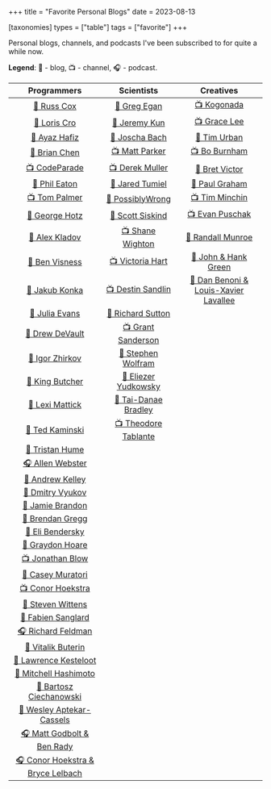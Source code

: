 +++
title = "Favorite Personal Blogs"
date = 2023-08-13

[taxonomies]
types = ["table"]
tags = ["favorite"]
+++

Personal blogs, channels, and podcasts I've been subscribed to for quite a while now.

<!-- more -->

**Legend**: 💭 - blog, 📺 - channel, 🎧 - podcast.

|                              Programmers                              |                               Scientists                               |                           Creatives                            |
|:---------------------------------------------------------------------:|:----------------------------------------------------------------------:|:--------------------------------------------------------------:|
|               [💭 Russ Cox](https://research.swtch.com)               |   [💭 Greg Egan](https://www.gregegan.net/BIBLIOGRAPHY/Online.html)    |          [📺 Kogonada](https://kogonada.com/archive)           |
|               [💭 Loris Cro](https://kristoff.it/blog/)               |                 [💭 Jeremy Kun](https://jeremykun.com)                 | [📺 Grace Lee](https://www.youtube.com/@WhatsSoGreatAboutThat) |
|                [💭 Ayaz Hafiz](https://ayazhafiz.com)                 |                    [💭 Joscha Bach](http://bach.ai)                    |        [💭 Tim Urban](https://waitbutwhy.com/archive/)         |
|              [💭 Brian Chen](https://blog.vero.site/all)              |        [📺 Matt Parker](https://www.youtube.com/@standupmaths)         |      [📺 Bo Burnham](https://www.youtube.com/@boburnham)       |
|         [📺 CodeParade](https://www.youtube.com/@CodeParade)          |         [📺 Derek Muller](https://www.youtube.com/@veritasium)         |            [💭 Bret Victor](http://worrydream.com)             |
|             [💭 Phil Eaton](https://notes.eatonphil.com)              |         [💭 Jared Tumiel](https://jaredtumiel.github.io/blog/)         |     [💭 Paul Graham](http://paulgraham.com/articles.html)      |
|         [📺 Tom Palmer](https://www.youtube.com/@contextfree)         |        [💭 PossiblyWrong](https://possiblywrong.wordpress.com)         |     [📺 Tim Minchin](https://www.youtube.com/@TimMinchin)      |
|           [💭 George Hotz](https://geohot.github.io/blog/)            |        [💭 Scott Siskind](https://astralcodexten.substack.com)         |    [📺 Evan Puschak](https://www.youtube.com/@Nerdwriter1)     |
|              [💭 Alex Kladov](https://matklad.github.io)              |       [📺 Shane Wighton](https://www.youtube.com/@StuffMadeHere)       |         [💭 Randall Munroe](https://xkcd.com/archive/)         |
|                [💭 Ben Visness](https://bvisness.me/)                 |           [📺 Victoria Hart](https://www.youtube.com/Vihart)           |       [💭 John & Hank Green](https://nerdfighteria.com/)       |
|              [💭 Jakub Konka](http://www.jakubkonka.com)              |     [📺 Destin Sandlin](https://www.youtube.com/@smartereveryday)      | [💭 Dan Benoni & Louis-Xavier Lavallee](https://growth.design) |
|                   [💭 Julia Evans](https://jvns.ca)                   |          [💭 Richard Sutton](http://www.incompleteideas.net)           |                                                                |
|              [💭 Drew DeVault](https://drewdevault.com)               |       [📺 Grant Sanderson](https://www.youtube.com/@3blue1brown)       |                                                                |
|           [💭 Igor Zhirkov](https://rubber-duck-typing.com)           | [💭 Stephen Wolfram](https://writings.stephenwolfram.com/all-by-date/) |                                                                |
|                 [💭 King Butcher](https://kprotty.me)                 |       [💭 Eliezer Yudkowsky](https://www.yudkowsky.net/sitemap/)       |                                                                |
|            [💭 Lexi Mattick](https://kognise.dev/writing)             |      [💭 Tai-Danae Bradley](https://www.math3ma.com/categories/)       |                                                                |
|         [💭 Ted Kaminski](https://www.tedinski.com/archive/)          |    [📺 Theodore Tablante](https://www.youtube.com/@BranchEducation)    |                                                                |
|           [💭 Tristan Hume](https://thume.ca/archive.html)            |                                                                        |                                                                |
|         [🎧 Allen Webster](https://conversations.mr4th.com/)          |                                                                        |                                                                |
|             [💭 Andrew Kelley](https://andrewkelley.me/)              |                                                                        |                                                                |
|          [💭 Dmitry Vyukov](https://www.1024cores.net/home/)          |                                                                        |                                                                |
|        [💭 Jamie Brandon](https://www.scattered-thoughts.net)         |                                                                        |                                                                |
|        [💭 Brendan Gregg](https://www.brendangregg.com/blog/)         |                                                                        |                                                                |
|    [💭 Eli Bendersky](https://eli.thegreenplace.net/archives/all/)    |                                                                        |                                                                |
|          [💭 Graydon Hoare](https://graydon2.dreamwidth.org)          |                                                                        |                                                                |
|         [📺 Jonathan Blow](https://www.youtube.com/@jblow888)         |                                                                        |                                                                |
|         [💭 Casey Muratori](https://www.computerenhance.com/)         |                                                                        |                                                                |
|       [📺 Conor Hoekstra](https://www.youtube.com/@code_report)       |                                                                        |                                                                |
|                 [💭 Steven Wittens](https://acko.net)                 |                                                                        |                                                                |
|           [💭 Fabien Sanglard](https://fabiensanglard.net)            |                                                                        |                                                                |
|           [🎧 Richard Feldman](https://pod.link/1602572955)           |                                                                        |                                                                |
|               [💭 Vitalik Buterin](https://vitalik.ca)                |                                                                        |                                                                |
|      [💭 Lawrence Kesteloot](https://www.teamten.com/lawrence/)       |                                                                        |                                                                |
|        [💭 Mitchell Hashimoto](https://mitchellh.com/writing)         |                                                                        |                                                                |
|      [💭 Bartosz Ciechanowski](https://ciechanow.ski/archives/)       |                                                                        |                                                                |
|        [💭 Wesley Aptekar-Cassels](https://blog.wesleyac.com)         |                                                                        |                                                                |
| [🎧 Matt Godbolt & Ben Rady](https://www.twoscomplement.org/#podcast) |                                                                        |                                                                |
|   [🎧 Conor Hoekstra & Bryce Lelbach](https://adspthepodcast.com/)    |                                                                        |                                                                |
